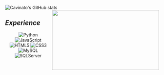 ![Cavinato's GitHub stats](https://github-readme-stats.vercel.app/api?username=cavinatto&show_icons=true&theme=dark&icon_color=9c9c9c&text_color=FFFFFF&title_color=9c9c9c&bg_color=000000&border_color=9c9c9c)
<img align="right" width="350" height="195" src="https://i.pinimg.com/originals/41/c2/fd/41c2fd79179ae20a9b5aa76a91fa4291.jpg"  />

## <i> Experience </i>

<div align="center">
    <img alt="Python" src="https://img.shields.io/badge/Python-000000?style=for-the-badge&logo=python&logoColor=white"/>
    <img alt="JavaScript" src="https://img.shields.io/badge/JavaScript-000000?style=for-the-badge&logo=javascript&logoColor=white"/>
    <img alt="HTML5" src="https://img.shields.io/badge/HTML5-000000?style=for-the-badge&logo=html5&logoColor=white"/>
    <img alt="CSS3" src="https://img.shields.io/badge/CSS3-000000?style=for-the-badge&logo=css3&logoColor=white"/>
    <img alt="MySQL" src="https://img.shields.io/badge/MySQL-000000?style=for-the-badge&logo=mysql&logoColor=white"/>
    <img alt="SQLServer" src="https://img.shields.io/badge/Microsoft_SQL_Server-000000?style=for-the-badge&logo=microsoft-sql-server&logoColor=white"/>
</div>
